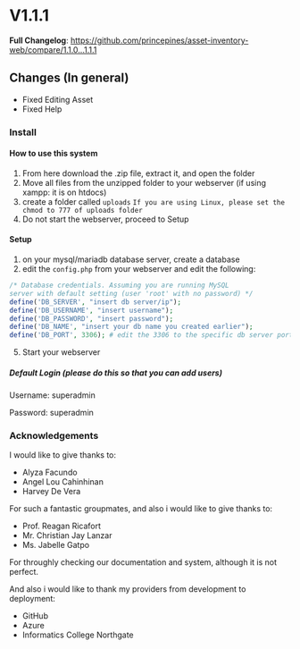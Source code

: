 # V1.1.1
**Full Changelog**: https://github.com/princepines/asset-inventory-web/compare/1.1.0...1.1.1

## Changes (In general)
- Fixed Editing Asset
- Fixed Help

### Install
#### How to use this system

1. From here download the .zip file, extract it, and open the folder
2. Move all files from the unzipped folder to your webserver (if using xampp: it is on htdocs)
3. create a folder called `uploads`
`If you are using Linux, please set the chmod to 777 of uploads folder`
4. Do not start the webserver, proceed to Setup

#### Setup

1. on your mysql/mariadb database server, create a database
2. edit the `config.php` from your webserver and edit the following:
```php
/* Database credentials. Assuming you are running MySQL
server with default setting (user 'root' with no password) */
define('DB_SERVER', "insert db server/ip");
define('DB_USERNAME', "insert username");
define('DB_PASSWORD', "insert password");
define('DB_NAME', "insert your db name you created earlier");
define('DB_PORT', 3306); # edit the 3306 to the specific db server port
```
5. Start your webserver

##### Default Login (please do this so that you can add users)
Username: superadmin

Password: superadmin

### Acknowledgements
I would like to give thanks to:
- Alyza Facundo
- Angel Lou Cahinhinan
- Harvey De Vera

For such a fantastic groupmates, and also i would like to give thanks to:
- Prof. Reagan Ricafort
- Mr. Christian Jay Lanzar
- Ms. Jabelle Gatpo

For throughly checking our documentation and system, although it is not perfect.

And also i would like to thank my providers from development to deployment:
- GitHub
- Azure
- Informatics College Northgate
